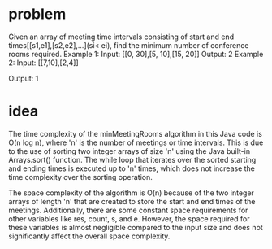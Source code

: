 # problem 

Given an array of meeting time intervals consisting of start and end times[[s1,e1],[s2,e2],...](si< ei),
find the minimum number of conference rooms required.
Example 1:
Input:
[[0, 30],[5, 10],[15, 20]]
Output:
2
Example 2:
Input:
[[7,10],[2,4]]

Output:
1

# idea

The time complexity of the minMeetingRooms algorithm in this Java code is O(n log n), where 'n' is the number of meetings or time intervals. This is due to the use of sorting two integer arrays of size 'n' using the Java built-in Arrays.sort() function. The while loop that iterates over the sorted starting and ending times is executed up to 'n' times, which does not increase the time complexity over the sorting operation.

The space complexity of the algorithm is O(n) because of the two integer arrays of length 'n' that are created to store the start and end times of the meetings. Additionally, there are some constant space requirements for other variables like res, count, s, and e. However, the space required for these variables is almost negligible compared to the input size and does not significantly affect the overall space complexity.